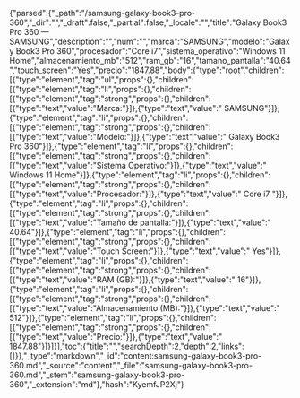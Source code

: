 {"parsed":{"_path":"/samsung-galaxy-book3-pro-360","_dir":"","_draft":false,"_partial":false,"_locale":"","title":"Galaxy Book3 Pro 360 — SAMSUNG","description":"","num":"","marca":"SAMSUNG","modelo":"Galaxy Book3 Pro 360","procesador":"Core i7","sistema_operativo":"Windows 11 Home","almacenamiento_mb":"512","ram_gb":"16","tamano_pantalla":"40.64","touch_screen":"Yes","precio":"1847.88","body":{"type":"root","children":[{"type":"element","tag":"ul","props":{},"children":[{"type":"element","tag":"li","props":{},"children":[{"type":"element","tag":"strong","props":{},"children":[{"type":"text","value":"Marca:"}]},{"type":"text","value":" SAMSUNG"}]},{"type":"element","tag":"li","props":{},"children":[{"type":"element","tag":"strong","props":{},"children":[{"type":"text","value":"Modelo:"}]},{"type":"text","value":" Galaxy Book3 Pro 360"}]},{"type":"element","tag":"li","props":{},"children":[{"type":"element","tag":"strong","props":{},"children":[{"type":"text","value":"Sistema Operativo:"}]},{"type":"text","value":" Windows 11 Home"}]},{"type":"element","tag":"li","props":{},"children":[{"type":"element","tag":"strong","props":{},"children":[{"type":"text","value":"Procesador:"}]},{"type":"text","value":" Core i7 "}]},{"type":"element","tag":"li","props":{},"children":[{"type":"element","tag":"strong","props":{},"children":[{"type":"text","value":"Tamaño de pantalla:"}]},{"type":"text","value":" 40.64"}]},{"type":"element","tag":"li","props":{},"children":[{"type":"element","tag":"strong","props":{},"children":[{"type":"text","value":"Touch Screen:"}]},{"type":"text","value":" Yes"}]},{"type":"element","tag":"li","props":{},"children":[{"type":"element","tag":"strong","props":{},"children":[{"type":"text","value":"RAM (GB):"}]},{"type":"text","value":" 16"}]},{"type":"element","tag":"li","props":{},"children":[{"type":"element","tag":"strong","props":{},"children":[{"type":"text","value":"Almacenamiento (MB):"}]},{"type":"text","value":" 512"}]},{"type":"element","tag":"li","props":{},"children":[{"type":"element","tag":"strong","props":{},"children":[{"type":"text","value":"Precio:"}]},{"type":"text","value":" 1847.88"}]}]}],"toc":{"title":"","searchDepth":2,"depth":2,"links":[]}},"_type":"markdown","_id":"content:samsung-galaxy-book3-pro-360.md","_source":"content","_file":"samsung-galaxy-book3-pro-360.md","_stem":"samsung-galaxy-book3-pro-360","_extension":"md"},"hash":"KyemfJP2Xj"}